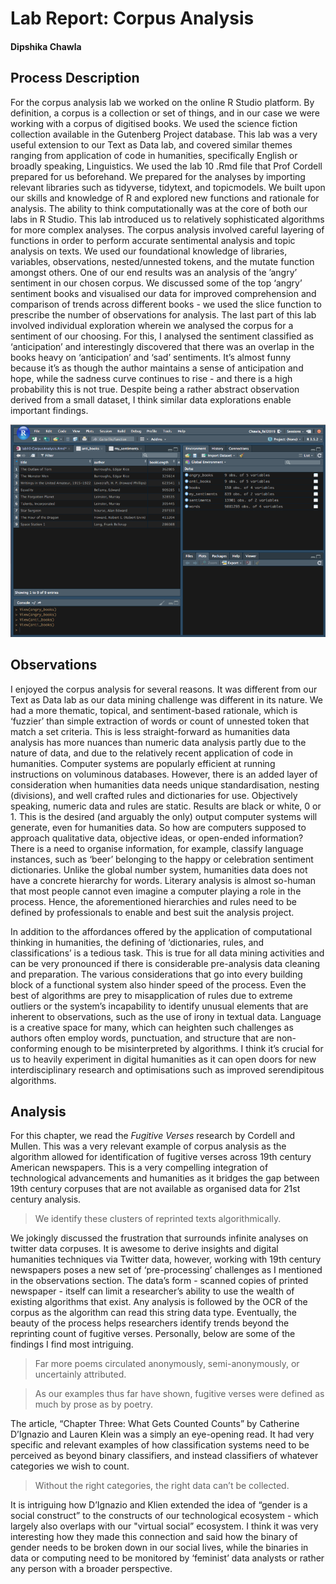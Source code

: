 # Lab Report: Corpus Analysis

#### Dipshika Chawla

## Process Description

For the corpus analysis lab we worked on the online R Studio platform. By definition, a corpus is a collection or set of things, and in our case we were working with a corpus of digitised books. We used the science fiction collection available in the Gutenberg Project database. This lab was a very useful extension to our Text as Data lab, and covered similar themes ranging from application of code in humanities, specifically English or broadly speaking, Linguistics. We used the lab 10 .Rmd file that Prof Cordell prepared for us beforehand. We prepared for the analyses by importing relevant libraries such as tidyverse, tidytext, and topicmodels. We built upon our skills and knowledge of R and explored new functions and rationale for analysis. The ability to think computationally was at the core of both our labs in R Studio. This lab introduced us to relatively sophisticated algorithms for more complex analyses. The corpus analysis involved careful layering of functions in order to perform accurate sentimental analysis and topic analysis on texts. We used our foundational knowledge of libraries, variables, observations, nested/unnested tokens, and the mutate function amongst others. One of our end results was an analysis of the ’angry’ sentiment in our chosen corpus. We discussed some of the top ‘angry’ sentiment books and visualised our data for improved comprehension and comparison of trends across different books - we used the slice function to prescribe the number of observations for analysis. The last part of this lab involved individual exploration wherein we analysed the corpus for a sentiment of our choosing. For this, I analysed the sentiment classified as ‘anticipation’ and interestingly discovered that there was an overlap in the books heavy on ‘anticipation’ and ‘sad’ sentiments. It’s almost funny because it’s as though the author maintains a sense of anticipation and hope, while the sadness curve continues to rise - and there is a high probability this is not true. Despite being a rather abstract observation derived from a small dataset, I think similar data explorations enable important findings.

![A screenshot of the books with the books with the most feeling of anticipation](/images/corpus_lab.jpeg)


## Observations

I enjoyed the corpus analysis for several reasons. It was different from our Text as Data lab as our data mining challenge was different in its nature. We had a more thematic, topical, and sentiment-based rationale, which is ‘fuzzier’ than simple extraction of words or count of unnested token that match a set criteria. This is less straight-forward as humanities data analysis has more nuances than numeric data analysis partly due to the nature of data, and due to the relatively recent application of code in humanities. Computer systems are popularly efficient at running instructions on voluminous databases. However, there is an added layer of consideration when humanities data needs unique standardisation, nesting (divisions), and well crafted rules and dictionaries for use. Objectively speaking, numeric data and rules are static. Results are black or white, 0 or 1. This is the desired (and arguably the only) output computer systems will generate, even for humanities data. So how are computers supposed to approach qualitative data, objective ideas, or open-ended information? There is a need to organise information, for example, classify language instances, such as ‘beer’ belonging to the happy or celebration sentiment dictionaries. Unlike the global number system, humanities data does not have a concrete hierarchy for words. Literary analysis is almost so-human that most people cannot even imagine a computer playing a role in the process. Hence, the aforementioned hierarchies and rules need to be defined by professionals to enable and best suit the analysis project.

In addition to the affordances offered by the application of computational thinking in humanities, the defining of ‘dictionaries, rules, and classifications’ is a tedious task. This is true for all data mining activities and can be very pronounced if there is considerable pre-analysis data cleaning and preparation. The various considerations that go into every building block of a functional system also hinder speed of the process. Even the best of algorithms are prey to misapplication of rules due to extreme outliers or the system’s incapability to identify unusual elements that are inherent to observations, such as the use of irony in textual data. Language is a creative space for many, which can heighten such challenges as authors often employ words, punctuation, and structure that are non-conforming enough to be misinterpreted by algorithms. I think it’s crucial for us to heavily experiment in digital humanities as it can open doors for new interdisciplinary research and optimisations such as improved serendipitous algorithms.


## Analysis

For this chapter, we read the _Fugitive Verses_ research by Cordell and Mullen. This was a very relevant example of corpus analysis as the algorithm allowed for identification of fugitive verses across 19th century American newspapers. This is a very compelling integration of technological advancements and humanities as it bridges the gap between 19th century corpuses that are not available as organised data for 21st century analysis. 

> We identify these clusters of reprinted texts algorithmically.

We jokingly discussed the frustration that surrounds infinite analyses on twitter data corpuses. It is awesome to derive insights and digital humanities techniques via Twitter data, however, working with 19th century newspapers poses a new set of ‘pre-processing’ challenges as I mentioned in the observations section. The data’s form - scanned copies of printed newspaper - itself can limit a researcher’s ability to use the wealth of existing algorithms that exist. Any analysis is followed by the OCR of the corpus as the algorithm can read this string data type. Eventually, the beauty of the process helps researchers identify trends beyond the reprinting count of fugitive verses. Personally, below are some of the findings I find most intriguing.

> Far more poems circulated anonymously, semi-anonymously, or uncertainly attributed. 

> As our examples thus far have shown, fugitive verses were defined as much by prose as by poetry. 


The article, “Chapter Three: What Gets Counted Counts” by Catherine D’Ignazio and Lauren Klein was a simply an eye-opening read. It had very specific and relevant examples of how classification systems need to be perceived as beyond binary classifiers, and instead classifiers of whatever categories we wish to count.

> Without the right categories, the right data can’t be collected. 


It is intriguing how D’Ignazio and Klien extended the idea of “gender is a social construct” to the constructs of our technological ecosystem - which largely also overlaps with our "virtual social” ecosystem. I think it was very interesting how they made this connection and said how the binary of gender needs to be broken down in our social lives, while the binaries in data or computing need to be monitored by ‘feminist’ data analysts or rather any person with a broader perspective.


